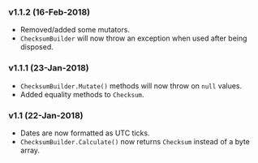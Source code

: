 ### v1.1.2 (16-Feb-2018)

- Removed/added some mutators.
- `ChecksumBuilder` will now throw an exception when used after being disposed.

### v1.1.1 (23-Jan-2018)

- `ChecksumBuilder.Mutate()` methods will now throw on `null` values.
- Added equality methods to `Checksum`.

### v1.1 (22-Jan-2018)

- Dates are now formatted as UTC ticks.
- `ChecksumBuilder.Calculate()` now returns `Checksum` instead of a byte array.